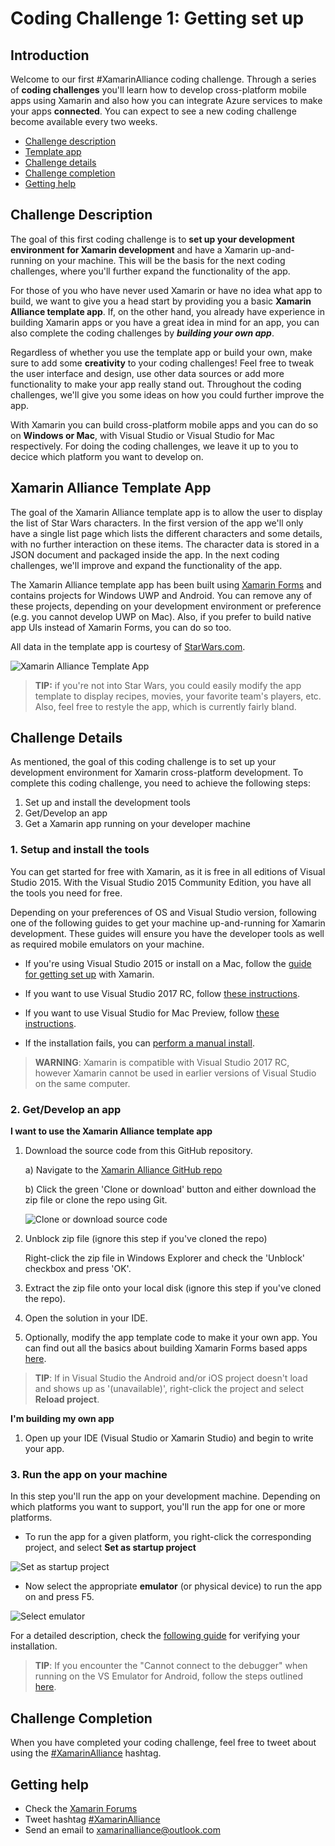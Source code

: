 # Coding Challenge 1: Getting set up

## Introduction
Welcome to our first #XamarinAlliance coding challenge. Through a series of **coding challenges** you'll learn how to develop cross-platform mobile apps using Xamarin and also how you can integrate Azure services to make your apps **connected**. You can expect to see a new coding challenge become available every two weeks.

* [Challenge description](#description)
* [Template app](#templateapp)
* [Challenge details](#details)
* [Challenge completion](#completion)
* [Getting help](#gethelp)


## <a name="description"></a>Challenge Description

The goal of this first coding challenge is to **set up your development environment for Xamarin development** and have a Xamarin up-and-running on your machine. This will be the basis for the next coding challenges, where you'll further expand the functionality of the app.

For those of you who have never used Xamarin or have no idea what app to build, we want to give you a head start by providing you a basic **Xamarin Alliance template app**. If, on the other hand, you already have experience in building Xamarin apps or you have a great idea in mind for an app, you can also complete the coding challenges by ***building your own app***.

Regardless of whether you use the template app or build your own, make sure to add some **creativity** to your coding challenges! Feel free to tweak the user interface and design, use other data sources or add more functionality to make your app really stand out. Throughout the coding challenges, we'll give you some ideas on how you could further improve the app.

With Xamarin you can build cross-platform mobile apps and you can do so on **Windows or Mac**, with Visual Studio or Visual Studio for Mac respectively. For doing the coding challenges, we leave it up to you to decice which platform you want to develop on.


## <a name="templateapp"></a>Xamarin Alliance Template App

The goal of the Xamarin Alliance template app is to allow the user to display the list of Star Wars characters.  In the first version of the app we'll only have a single list page which lists the different characters and some details, with no further interaction on these items. The character data is stored in a JSON document and packaged inside the app. In the next coding challenges, we'll improve and expand the functionality of the app.

The Xamarin Alliance template app has been built using [Xamarin Forms](https://www.xamarin.com/forms) and contains projects for Windows UWP and Android. You can remove any of these projects, depending on your development environment or preference (e.g. you cannot develop UWP on Mac). Also, if you prefer to build native app UIs instead of Xamarin Forms, you can do so too.

All data in the template app is courtesy of [StarWars.com](http://www.starwars.com/databank).

![Xamarin Alliance Template App](https://github.com/msdxbelux/XamarinAlliance/blob/master/Challenge%201/images/xa_screenshot1.jpg)


> **TIP:** if you're not into Star Wars, you could easily modify the app template to display recipes, movies, your favorite team's players, etc. Also, feel free to restyle the app, which is currently fairly bland.
  

## <a name="details"></a>Challenge Details

As mentioned, the goal of this coding challenge is to set up your development environment for Xamarin cross-platform development. To complete this coding challenge, you need to achieve the following steps:

1. Set up and install the development tools
2. Get/Develop an app
3. Get a Xamarin app running on your developer machine

### 1. Setup and install the tools

You can get started for free with Xamarin, as it is free in all editions of Visual Studio 2015. With the Visual Studio 2015 Community Edition, you have all the tools you need for free.

Depending on your preferences of OS and Visual Studio version, following one of the following guides to get your machine up-and-running for Xamarin development. These guides will ensure you have the developer tools as well as required mobile emulators on your machine.

* If you're using Visual Studio 2015 or install on a Mac, follow the [guide for getting set up](https://msdn.microsoft.com/en-us/library/mt613162.aspx) with Xamarin.
* If you want to use Visual Studio 2017 RC, follow [these instructions](https://developer.xamarin.com/guides/cross-platform/troubleshooting/questions/visualstudio-2017-rc/).
* If you want to use Visual Studio for Mac Preview, follow [these instructions](https://developer.xamarin.com/guides/cross-platform/visual-studio-mac/).

* If the installation fails, you can [perform a manual install](https://www.xamarin.com/faq#qxvs-installer-failing).

> **WARNING**: Xamarin is compatible with Visual Studio 2017 RC, however Xamarin cannot be used in earlier versions of Visual Studio on the same computer.


### 2. Get/Develop an app

**I want to use the Xamarin Alliance template app**

1. Download the source code from this GitHub repository.

    a) Navigate to the [Xamarin Alliance GitHub repo](https://github.com/msdxbelux/XamarinAlliance)

    b) Click the green 'Clone or download' button and either download the zip file or clone the repo using Git.

    ![Clone or download source code](https://github.com/msdxbelux/XamarinAlliance/blob/master/Challenge%201/images/xa_clone_download.jpg)
2. Unblock zip file (ignore this step if you've cloned the repo)

    Right-click the zip file in Windows Explorer and check the 'Unblock' checkbox and press 'OK'.
3. Extract the zip file onto your local disk (ignore this step if you've cloned the repo).
4. Open the solution in your IDE.
5. Optionally, modify the app template code to make it your own app. You can find out all the basics about building Xamarin Forms based apps [here](https://msdn.microsoft.com/en-us/library/mt679501.aspx).

> **TIP**: If in Visual Studio the Android and/or iOS project doesn't load and shows up as '(unavailable)', right-click the project and select **Reload project**.


**I'm building my own app**

1. Open up your IDE (Visual Studio or Xamarin Studio) and begin to write your app.


### 3. Run the app on your machine

In this step you'll run the app on your development machine. Depending on which platforms you want to support, you'll run the app for one or more platforms.

* To run the app for a given platform, you right-click the corresponding project, and select **Set as startup project**

![Set as startup project](https://github.com/msdxbelux/XamarinAlliance/blob/master/Challenge%201/images/xa_set_startup_project.jpg)

* Now select the appropriate **emulator** (or physical device) to run the app on and press F5.

![Select emulator](https://github.com/msdxbelux/XamarinAlliance/blob/master/Challenge%201/images/xa_emulator.jpg)

For a detailed description, check the [following guide](https://msdn.microsoft.com/en-us/library/mt488769.aspx) for verifying your installation.

> **TIP**: If you encounter the "Cannot connect to the debugger" when running on the VS Emulator for Android, follow the steps outlined [here](http://dotnetbyexample.blogspot.ru/2016/02/fix-for-could-not-connect-to-debugger.html).


## <a name="completion"></a>Challenge Completion

When you have completed your coding challenge, feel free to tweet about using the [#XamarinAlliance](https://twitter.com/hashtag/xamarinalliance) hashtag.

## <a name="gethelp"></a>Getting help

* Check the [Xamarin Forums](https://forums.xamarin.com/)
* Tweet hashtag [#XamarinAlliance](https://twitter.com/hashtag/xamarinalliance)
* Send an email to xamarinalliance@outlook.com
